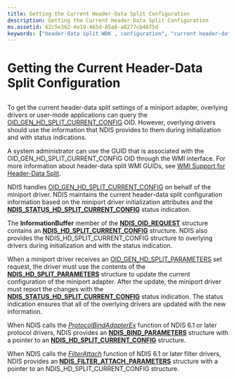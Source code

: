 ```yaml
---
title: Getting the Current Header-Data Split Configuration
description: Getting the Current Header-Data Split Configuration
ms.assetid: 62c5e362-4e19-465d-85a8-a8277cb46f5d
keywords: ["header-data split WDK , configuration", "current header-data split configuration WDK networking", "status information WDK header-data split"]
---
```


# Getting the Current Header-Data Split Configuration


## <a href="" id="ddk-getting-the-current-header-data-split-configuration-ng"></a>


To get the current header-data split settings of a miniport adapter, overlying drivers or user-mode applications can query the [OID\_GEN\_HD\_SPLIT\_CURRENT\_CONFIG](https://msdn.microsoft.com/library/windows/hardware/ff569586) OID. However, overlying drivers should use the information that NDIS provides to them during initialization and with status indications.

A system administrator can use the GUID that is associated with the OID\_GEN\_HD\_SPLIT\_CURRENT\_CONFIG OID through the WMI interface. For more information about header-data split WMI GUIDs, see [WMI Support for Header-Data Split](wmi-support-for-header-data-split.md).

NDIS handles [OID\_GEN\_HD\_SPLIT\_CURRENT\_CONFIG](https://msdn.microsoft.com/library/windows/hardware/ff569586) on behalf of the miniport driver. NDIS maintains the current header-data split configuration information based on the miniport driver initialization attributes and the [**NDIS\_STATUS\_HD\_SPLIT\_CURRENT\_CONFIG**](https://msdn.microsoft.com/library/windows/hardware/ff567370) status indication.

The **InformationBuffer** member of the [**NDIS\_OID\_REQUEST**](https://msdn.microsoft.com/library/windows/hardware/ff566710) structure contains an [**NDIS\_HD\_SPLIT\_CURRENT\_CONFIG**](https://msdn.microsoft.com/library/windows/hardware/ff565696) structure. NDIS also provides the NDIS\_HD\_SPLIT\_CURRENT\_CONFIG structure to overlying drivers during initialization and with the status indication.

When a miniport driver receives an [OID\_GEN\_HD\_SPLIT\_PARAMETERS](https://msdn.microsoft.com/library/windows/hardware/ff569587) set request, the driver must use the contents of the [**NDIS\_HD\_SPLIT\_PARAMETERS**](https://msdn.microsoft.com/library/windows/hardware/ff565701) structure to update the current configuration of the miniport adapter. After the update, the miniport driver must report the changes with the [**NDIS\_STATUS\_HD\_SPLIT\_CURRENT\_CONFIG**](https://msdn.microsoft.com/library/windows/hardware/ff567370) status indication. The status indication ensures that all of the overlying drivers are updated with the new information.

When NDIS calls the [*ProtocolBindAdapterEx*](https://msdn.microsoft.com/library/windows/hardware/ff570220) function of NDIS 6.1 or later protocol drivers, NDIS provides an [**NDIS\_BIND\_PARAMETERS**](https://msdn.microsoft.com/library/windows/hardware/ff564832) structure with a pointer to an [**NDIS\_HD\_SPLIT\_CURRENT\_CONFIG**](https://msdn.microsoft.com/library/windows/hardware/ff565696) structure.

When NDIS calls the [*FilterAttach*](https://msdn.microsoft.com/library/windows/hardware/ff549905) function of NDIS 6.1 or later filter drivers, NDIS provides an [**NDIS\_FILTER\_ATTACH\_PARAMETERS**](https://msdn.microsoft.com/library/windows/hardware/ff565481) structure with a pointer to an NDIS\_HD\_SPLIT\_CURRENT\_CONFIG structure.

 

 





